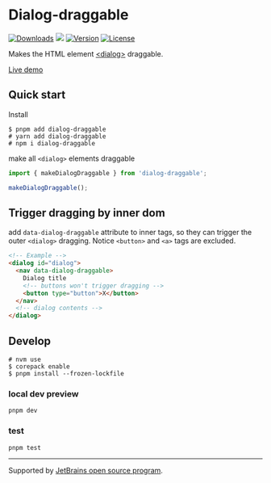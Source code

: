 # Dialog-draggable

<p>
  <a href="https://npmcharts.com/compare/dialog-draggable?minimal=true"><img src="https://img.shields.io/npm/dm/dialog-draggable.svg?sanitize=true" alt="Downloads"></a>
  <a href="https://www.jsdelivr.com/package/npm/dialog-draggable"><img src="https://data.jsdelivr.com/v1/package/npm/dialog-draggable/badge" ></a>
  <a href="https://www.npmjs.com/package/dialog-draggable"><img src="https://img.shields.io/npm/v/dialog-draggable.svg?sanitize=true" alt="Version"></a>
  <a href="https://www.npmjs.com/package/dialog-draggable"><img src="https://img.shields.io/npm/l/dialog-draggable.svg?sanitize=true" alt="License"></a>
</p>


Makes the HTML element [\<dialog\>] draggable.

[Live demo](https://naeemo.github.io/dialog-draggable)

## Quick start

Install

```shell
$ pnpm add dialog-draggable
# yarn add dialog-draggable
# npm i dialog-draggable
```

make all `<dialog>` elements draggable

```typescript
import { makeDialogDraggable } from 'dialog-draggable';

makeDialogDraggable();
```

## Trigger dragging by inner dom

add `data-dialog-draggable` attribute to inner tags, so they can trigger the outer `<dialog>` dragging. Notice
`<button>` and `<a>` tags are excluded.

```html
<!-- Example -->
<dialog id="dialog">
  <nav data-dialog-draggable>
    Dialog title
    <!-- buttons won't trigger dragging -->
    <button type="button">X</button>
  </nav>
  <!-- dialog contents -->
</dialog>
```

## Develop

```shell
# nvm use
$ corepack enable
$ pnpm install --frozen-lockfile
```

### local dev preview

```shell
pnpm dev
```

### test

```shell
pnpm test
```

---

Supported
by [JetBrains open source program](https://www.jetbrains.com/community/opensource/#support?from=dialog-draggable).

[\<dialog\>]: https://developer.mozilla.org/en-US/docs/Web/HTML/Element/dialog
